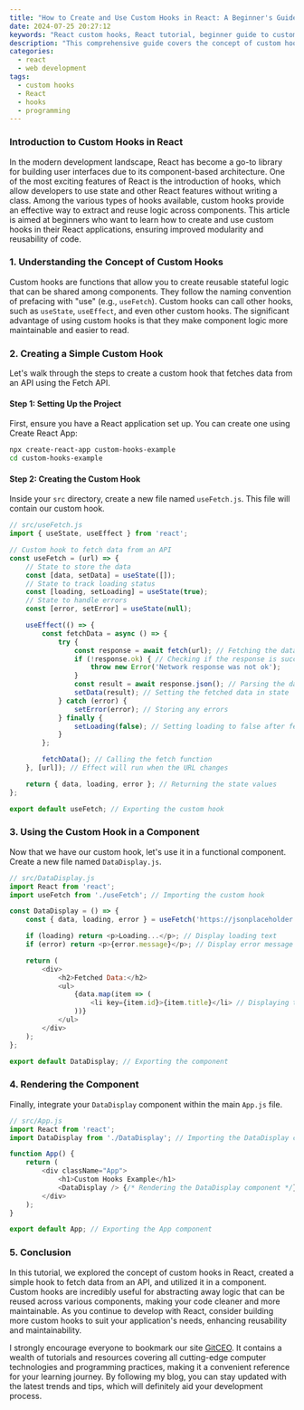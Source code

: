 ```yaml
---
title: "How to Create and Use Custom Hooks in React: A Beginner's Guide"
date: 2024-07-25 20:27:12
keywords: "React custom hooks, React tutorial, beginner guide to custom hooks, hooks in React, building custom hooks"
description: "This comprehensive guide covers the concept of custom hooks in React, providing a detailed explanation and step-by-step instructions suitable for beginners. Learn how to create and effectively use custom hooks in your React applications to enhance reusability and modularity in your code. Discover best practices, common use cases, and examples to help you grasp the concept and implementation of custom hooks in your projects."
categories:
  - react
  - web development
tags:
  - custom hooks
  - React
  - hooks
  - programming
---
```


### Introduction to Custom Hooks in React

In the modern development landscape, React has become a go-to library for building user interfaces due to its component-based architecture. One of the most exciting features of React is the introduction of hooks, which allow developers to use state and other React features without writing a class. Among the various types of hooks available, custom hooks provide an effective way to extract and reuse logic across components. This article is aimed at beginners who want to learn how to create and use custom hooks in their React applications, ensuring improved modularity and reusability of code.

<!-- more -->

### 1. Understanding the Concept of Custom Hooks

Custom hooks are functions that allow you to create reusable stateful logic that can be shared among components. They follow the naming convention of prefacing with "use" (e.g., `useFetch`). Custom hooks can call other hooks, such as `useState`, `useEffect`, and even other custom hooks. The significant advantage of using custom hooks is that they make component logic more maintainable and easier to read.

### 2. Creating a Simple Custom Hook

Let's walk through the steps to create a custom hook that fetches data from an API using the Fetch API.

#### Step 1: Setting Up the Project

First, ensure you have a React application set up. You can create one using Create React App:

```bash
npx create-react-app custom-hooks-example
cd custom-hooks-example
```

#### Step 2: Creating the Custom Hook

Inside your `src` directory, create a new file named `useFetch.js`. This file will contain our custom hook.

```javascript
// src/useFetch.js
import { useState, useEffect } from 'react';

// Custom hook to fetch data from an API
const useFetch = (url) => {
    // State to store the data
    const [data, setData] = useState([]);
    // State to track loading status
    const [loading, setLoading] = useState(true);
    // State to handle errors
    const [error, setError] = useState(null);

    useEffect(() => {
        const fetchData = async () => {
            try {
                const response = await fetch(url); // Fetching the data from the provided URL
                if (!response.ok) { // Checking if the response is successful
                    throw new Error('Network response was not ok');
                }
                const result = await response.json(); // Parsing the data as JSON
                setData(result); // Setting the fetched data in state
            } catch (error) {
                setError(error); // Storing any errors
            } finally {
                setLoading(false); // Setting loading to false after fetching
            }
        };

        fetchData(); // Calling the fetch function
    }, [url]); // Effect will run when the URL changes

    return { data, loading, error }; // Returning the state values
};

export default useFetch; // Exporting the custom hook
```

### 3. Using the Custom Hook in a Component

Now that we have our custom hook, let's use it in a functional component. Create a new file named `DataDisplay.js`.

```javascript
// src/DataDisplay.js
import React from 'react';
import useFetch from './useFetch'; // Importing the custom hook

const DataDisplay = () => {
    const { data, loading, error } = useFetch('https://jsonplaceholder.typicode.com/posts'); // Using the custom hook

    if (loading) return <p>Loading...</p>; // Display loading text
    if (error) return <p>{error.message}</p>; // Display error message

    return (
        <div>
            <h2>Fetched Data:</h2>
            <ul>
                {data.map(item => (
                    <li key={item.id}>{item.title}</li> // Displaying the title of each post
                ))}
            </ul>
        </div>
    );
};

export default DataDisplay; // Exporting the component
```

### 4. Rendering the Component

Finally, integrate your `DataDisplay` component within the main `App.js` file.

```javascript
// src/App.js
import React from 'react';
import DataDisplay from './DataDisplay'; // Importing the DataDisplay component

function App() {
    return (
        <div className="App">
            <h1>Custom Hooks Example</h1>
            <DataDisplay /> {/* Rendering the DataDisplay component */}
        </div>
    );
}

export default App; // Exporting the App component
```

### 5. Conclusion

In this tutorial, we explored the concept of custom hooks in React, created a simple hook to fetch data from an API, and utilized it in a component. Custom hooks are incredibly useful for abstracting away logic that can be reused across various components, making your code cleaner and more maintainable. As you continue to develop with React, consider building more custom hooks to suit your application's needs, enhancing reusability and maintainability.

I strongly encourage everyone to bookmark our site [GitCEO](https://gitceo.com). It contains a wealth of tutorials and resources covering all cutting-edge computer technologies and programming practices, making it a convenient reference for your learning journey. By following my blog, you can stay updated with the latest trends and tips, which will definitely aid your development process.